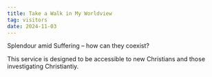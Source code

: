 ```yaml
---
title: Take a Walk in My Worldview
tag: visitors
date: 2024-11-03
---
```

Splendour amid Suffering – how can they coexist?

This service is designed to be accessible to new Christians
and those investigating Christiantiy.

